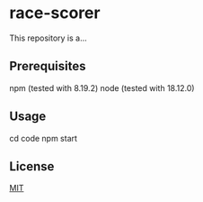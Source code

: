 # race-scorer

This repository is a...

## Prerequisites

npm (tested with 8.19.2)
node (tested with 18.12.0)

## Usage

cd code
npm start

## License
[MIT](https://choosealicense.com/licenses/mit/)
